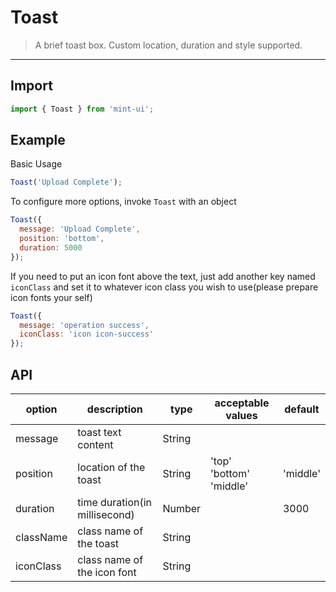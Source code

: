 # Toast

> A brief toast box. Custom location, duration and style supported.

-------------
## Import

```javascript
import { Toast } from 'mint-ui';
```

## Example

Basic Usage

```javascript
Toast('Upload Complete');
```

To configure more options, invoke `Toast` with an object

```javascript
Toast({
  message: 'Upload Complete',
  position: 'bottom',
  duration: 5000
});
```

If you need to put an icon font above the text, just add another key named `iconClass` and set it to whatever icon class you wish to use(please prepare icon fonts your self)

```javascript
Toast({
  message: 'operation success',
  iconClass: 'icon icon-success'
});
```

## API
| option | description | type | acceptable values | default |
|------|-------|---------|-------|--------|
| message | toast text content | String | | |
| position | location of the toast | String | 'top'<br>'bottom'<br>'middle' | 'middle' |
| duration | time duration(in millisecond) | Number | | 3000 |
| className | class name of the toast | String | | |
| iconClass | class name of the icon font | String | |  |
